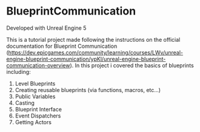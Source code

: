 # BlueprintCommunication

Developed with Unreal Engine 5

This is a tutorial project made following the instructions on the official documentation for Blueprint Communication (https://dev.epicgames.com/community/learning/courses/LWv/unreal-engine-blueprint-communication/ypKl/unreal-engine-blueprint-communication-overview). In this project i covered the basics of blueprints including:
1. Level Blueprints
2. Creating reusable blueprints (via functions, macros, etc...)
3. Public Variables
4. Casting
5. Blueprint Interface
6. Event Dispatchers
7. Getting Actors
